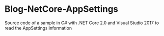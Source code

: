 # Blog-NetCore-AppSettings
Source code of a sample in C# with .NET Core 2.0 and Visual Studio 2017 to read the AppSettings information
